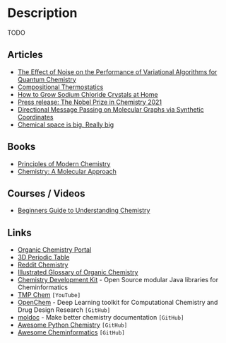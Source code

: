 # Description

TODO

## Articles

- [The Effect of Noise on the Performance of Variational Algorithms for Quantum Chemistry](https://medium.com/qiskit/the-effect-of-noise-on-the-performance-of-variational-algorithms-for-quantum-chemistry-9cac4526abc1)
- [Compositional Thermostatics](https://johncarlosbaez.wordpress.com/2021/11/22/compositional-thermostatics/)
- [How to Grow Sodium Chloride Crystals at Home](https://crystalverse.com/sodium-chloride-crystals/)
- [Press release: The Nobel Prize in Chemistry 2021](https://www.nobelprize.org/prizes/chemistry/2021/press-release/)
- [Directional Message Passing on Molecular Graphs via Synthetic Coordinates](https://www.in.tum.de/daml/synthetic-coordinates/)
- [Chemical space is big. Really big](https://www.chemistryworld.com/opinion/chemical-space-is-big-really-big/7899.article)


## Books

- [Principles of Modern Chemistry](https://www.goodreads.com/book/show/1081425)
- [Chemistry: A Molecular Approach](https://www.goodreads.com/book/show/1492804)


## Courses / Videos

- [Beginners Guide to Understanding Chemistry](https://youtube.com/playlist?list=PLgJIUWVTPrnXLrP25h_UteuawBgb0SyVR)


## Links

- [Organic Chemistry Portal](https://www.organic-chemistry.org/)
- [3D Periodic Table](https://periodic.donghwi.dev/)
- [Reddit Chemistry](https://www.reddit.com/r/chemistry/wiki/)
- [Illustrated Glossary of Organic Chemistry](http://www.chem.ucla.edu/~harding/IGOC/IGOC.html)
- [Chemistry Development Kit](https://cdk.github.io/) - Open Source modular Java libraries for Cheminformatics
- [TMP Chem](https://www.youtube.com/c/TMPChem/) `[YouTube]`
- [OpenChem](https://github.com/Mariewelt/OpenChem) - Deep Learning toolkit for Computational Chemistry and Drug Design Research `[GitHub]`
- [moldoc](https://github.com/lukasturcani/moldoc) - Make better chemistry documentation `[GitHub]`
- [Awesome Python Chemistry](https://github.com/lmmentel/awesome-python-chemistry) `[GitHub]`
- [Awesome Cheminformatics](https://github.com/hsiaoyi0504/awesome-cheminformatics) `[GitHub]`
